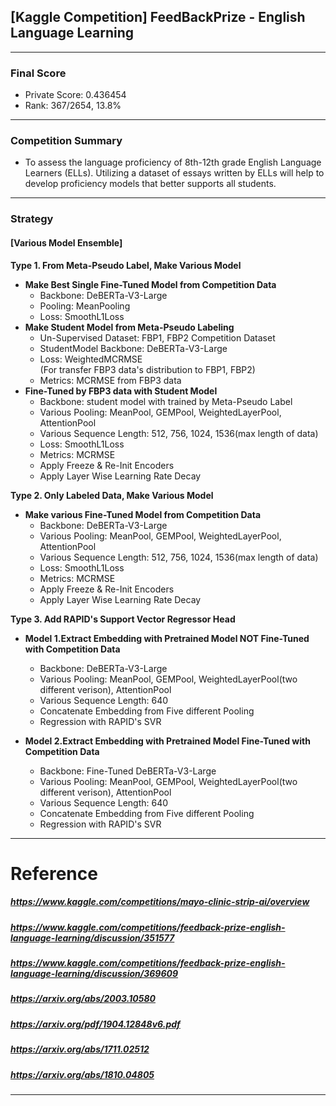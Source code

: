 ## [Kaggle Competition] FeedBackPrize - English Language Learning
___
### Final Score
- Private Score: 0.436454
- Rank: 367/2654, 13.8%

___
### Competition Summary
-  To assess the language proficiency of 8th-12th grade English Language Learners (ELLs). Utilizing a dataset of essays written by ELLs will help to develop proficiency models that better supports all students.
___
### Strategy
#### **[Various Model Ensemble]**  
**Type 1. From Meta-Pseudo Label, Make Various Model**  
* **Make Best Single Fine-Tuned Model from Competition Data**
    - Backbone: DeBERTa-V3-Large
    - Pooling: MeanPooling
    - Loss: SmoothL1Loss
* **Make Student Model from Meta-Pseudo Labeling**
    - Un-Supervised Dataset: FBP1, FBP2 Competition Dataset
    - StudentModel Backbone: DeBERTa-V3-Large
    - Loss: WeightedMCRMSE  
        (For transfer FBP3 data's distribution to FBP1, FBP2)
    - Metrics: MCRMSE from FBP3 data
* **Fine-Tuned by FBP3 data with Student Model**
    - Backbone: student model with trained by Meta-Pseudo Label 
    - Various Pooling: MeanPool, GEMPool, WeightedLayerPool, AttentionPool
    - Various Sequence Length: 512, 756, 1024, 1536(max length of data)
    - Loss: SmoothL1Loss
    - Metrics: MCRMSE
    - Apply Freeze & Re-Init Encoders
    - Apply Layer Wise Learning Rate Decay

**Type 2. Only Labeled Data, Make Various Model**  
* **Make various Fine-Tuned Model from Competition Data**
    - Backbone: DeBERTa-V3-Large
    - Various Pooling: MeanPool, GEMPool, WeightedLayerPool, AttentionPool
    - Various Sequence Length: 512, 756, 1024, 1536(max length of data)
    - Loss: SmoothL1Loss
    - Metrics: MCRMSE
    - Apply Freeze & Re-Init Encoders
    - Apply Layer Wise Learning Rate Decay

**Type 3. Add RAPID's Support Vector Regressor Head**  
* **Model 1.Extract Embedding with Pretrained Model NOT Fine-Tuned with Competition Data**
    - Backbone: DeBERTa-V3-Large
    - Various Pooling: MeanPool, GEMPool, WeightedLayerPool(two different verison), AttentionPool
    - Various Sequence Length: 640
    - Concatenate Embedding from Five different Pooling
    - Regression with RAPID's SVR

* **Model 2.Extract Embedding with Pretrained Model Fine-Tuned with Competition Data**
    - Backbone: Fine-Tuned DeBERTa-V3-Large
    - Various Pooling: MeanPool, GEMPool, WeightedLayerPool(two different verison), AttentionPool
    - Various Sequence Length: 640
    - Concatenate Embedding from Five different Pooling
    - Regression with RAPID's SVR

___
# Reference  
##### https://www.kaggle.com/competitions/mayo-clinic-strip-ai/overview
##### https://www.kaggle.com/competitions/feedback-prize-english-language-learning/discussion/351577
##### https://www.kaggle.com/competitions/feedback-prize-english-language-learning/discussion/369609
##### https://arxiv.org/abs/2003.10580
##### https://arxiv.org/pdf/1904.12848v6.pdf
##### https://arxiv.org/abs/1711.02512
##### https://arxiv.org/abs/1810.04805
___